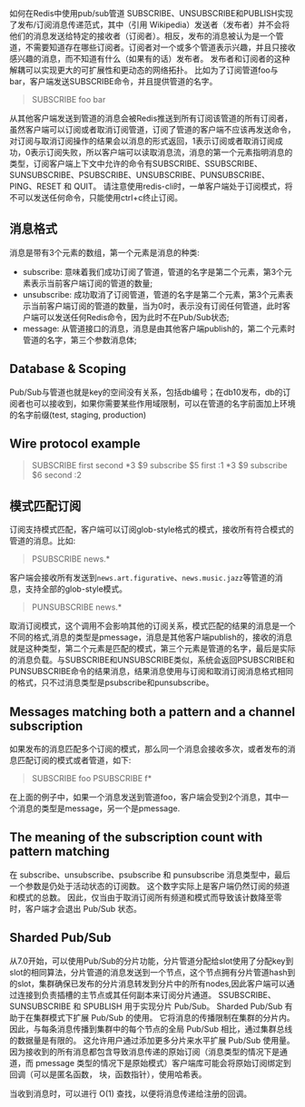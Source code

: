 如何在Redis中使用pub/sub管道
SUBSCRIBE、UNSUBSCRIBE和PUBLISH实现了发布/订阅消息传递范式，其中（引用 Wikipedia）发送者（发布者）并不会将他们的消息发送给特定的接收者（订阅者）。相反，发布的消息被认为是一个管道，不需要知道存在哪些订阅者。订阅者对一个或多个管道表示兴趣，并且只接收感兴趣的消息，而不知道有什么（如果有的话）发布者。 发布者和订阅者的这种解耦可以实现更大的可扩展性和更动态的网络拓扑。
比如为了订阅管道foo与bar，客户端发送SUBSCRIBE命令，并且提供管道的名字。
> SUBSCRIBE foo bar

从其他客户端发送到管道的消息会被Redis推送到所有订阅该管道的所有订阅者，虽然客户端可以订阅或者取消订阅管道，订阅了管道的客户端不应该再发送命令，对订阅与取消订阅操作的结果会以消息的形式返回，1表示订阅或者取消订阅成功，0表示订阅失败，所以客户端可以读取消息流，消息的第一个元素指明消息的类型，订阅客户端上下文中允许的命令有SUBSCRIBE、SSUBSCRIBE、SUNSUBSCRIBE、PSUBSCRIBE、UNSUBSCRIBE、PUNSUBSCRIBE、PING、RESET 和 QUIT。
请注意使用redis-cli时，一单客户端处于订阅模式，将不可以发送任何命令，只能使用ctrl+c终止订阅。
## 消息格式
消息是带有3个元素的数组，第一个元素是消息的种类:
- subscribe: 意味着我们成功订阅了管道，管道的名字是第二个元素，第3个元素表示当前客户端订阅的管道的数量;
- unsubscribe: 成功取消了订阅管道，管道的名字是第二个元素，第3个元素表示当前客户端订阅的管道的数量，当为0时，表示没有订阅任何管道，此时客户端可以发送任何Redis命令，因为此时不在Pub/Sub状态;
- message: 从管道接口的消息，消息是由其他客户端publish的，第二个元素时管道的名字，第三个参数消息体;
## Database & Scoping
Pub/Sub与管道也就是key的空间没有关系，包括db编号；在db10发布，db的订阅者也可以接收到，如果你需要某些作用域限制，可以在管道的名字前面加上环境的名字前缀(test, staging, production)
## Wire protocol example
>SUBSCRIBE first second
*3
$9
subscribe
$5
first
:1
*3
$9
subscribe
$6
second
:2

## 模式匹配订阅
订阅支持模式匹配，客户端可以订阅glob-style格式的模式，接收所有符合模式的管道的消息。比如:
>PSUBSCRIBE news.*

客户端会接收所有发送到`news.art.figurative`、`news.music.jazz`等管道的消息，支持全部的glob-style模式。
>PUNSUBSCRIBE news.*

取消订阅模式，这个调用不会影响其他的订阅关系，模式匹配的结果的消息是一个不同的格式,消息的类型是pmessage，消息是其他客户端publish的，接收的消息就是这种类型，第二个元素是匹配的模式，第三个元素是管道的名字，最后是实际的消息负载。与SUBSCRIBE和UNSUBSCRIBE类似，系统会返回PSUBSCRIBE和 PUNSUBSCRIBE命令的结果消息，结果消息使用与订阅和取消订阅消息格式相同的格式，只不过消息类型是psubscribe和punsubscribe。
## Messages matching both a pattern and a channel subscription
如果发布的消息匹配多个订阅的模式，那么同一个消息会接收多次，或者发布的消息匹配订阅的模式或者管道，如下:
>SUBSCRIBE foo
>PSUBSCRIBE f*

在上面的例子中，如果一个消息发送到管道foo，客户端会受到2个消息，其中一个消息的类型是message，另一个是pmessage.
## The meaning of the subscription count with pattern matching
在 subscribe、unsubscribe、psubscribe 和 punsubscribe 消息类型中，最后一个参数是仍处于活动状态的订阅数。 这个数字实际上是客户端仍然订阅的频道和模式的总数。 因此，仅当由于取消订阅所有频道和模式而导致该计数降至零时，客户端才会退出 Pub/Sub 状态。
## Sharded Pub/Sub
从7.0开始，可以使用Pub/Sub的分片功能，分片管道分配给slot使用了分配key到slot的相同算法，分片管道的消息发送到一个节点，这个节点拥有分片管道hash到的slot，集群确保已发布的分片消息转发到分片中的所有nodes,因此客户端可以通过连接到负责插槽的主节点或其任何副本来订阅分片通道。 SSUBSCRIBE、SUNSUBSCRIBE 和 SPUBLISH 用于实现分片 Pub/Sub。
Sharded Pub/Sub 有助于在集群模式下扩展 Pub/Sub 的使用。 它将消息的传播限制在集群的分片内。 因此，与每条消息传播到集群中的每个节点的全局 Pub/Sub 相比，通过集群总线的数据量是有限的。 这允许用户通过添加更多分片来水平扩展 Pub/Sub 使用量。
因为接收到的所有消息都包含导致消息传递的原始订阅（消息类型的情况下是通道，而 pmessage 类型的情况下是原始模式）客户端库可能会将原始订阅绑定到回调（可以是匿名函数， 块，函数指针），使用哈希表。

当收到消息时，可以进行 O(1) 查找，以便将消息传递给注册的回调。

